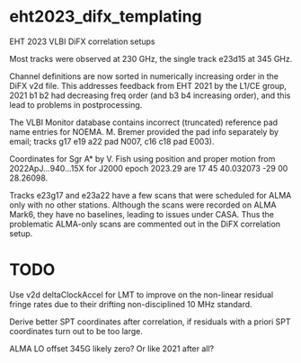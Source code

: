# eht2023_difx_templating

EHT 2023 VLBI DiFX correlation setups

Most tracks were observed at 230 GHz, the single track e23d15 at 345 GHz.

Channel definitions are now sorted in numerically increasing order in the DiFX v2d file.
This addresses feedback from EHT 2021 by the L1/CE group, 2021 b1 b2 had decreasing freq
order (and b3 b4 increasing order), and this lead to problems in postprocessing.

The VLBI Monitor database contains incorrect (truncated) reference pad name entries for NOEMA.
M. Bremer provided the pad info separately by email; tracks g17 e19 a22 pad N007, c16 c18 pad E003).

Coordinates for Sgr A* by V. Fish using position and proper motion from 2022ApJ...940...15X for J2000 epoch 2023.29 are 17 45 40.032073   -29 00 28.26098.

Tracks e23g17 and e23a22 have a few scans that were scheduled for ALMA only with no other stations.
Although the scans were recorded on ALMA Mark6, they have no baselines, leading to issues under CASA.
Thus the problematic ALMA-only scans are commented out in the DiFX correlation setup.

# TODO

Use v2d deltaClockAccel for LMT to improve on the non-linear residual fringe rates due to their drifting non-disciplined 10 MHz standard.

Derive better SPT coordinates after correlation, if residuals with a priori SPT coordinates turn out to be too large.

ALMA LO offset 345G likely zero? Or like 2021 after all?
